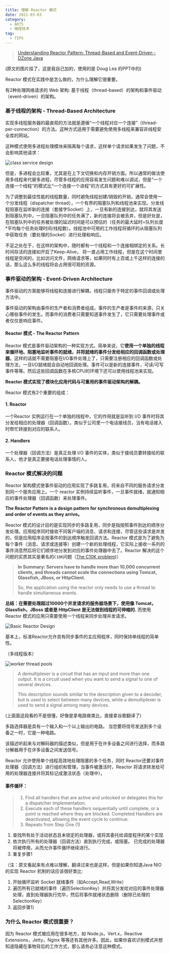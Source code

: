 ```yaml
---
title: 理解 Reactor 模式
date: 2021-03-03
category:
  - ARTS
  - 编程技术
tag:
  - TIPS
---
```


> [Understanding Reactor Pattern: Thread-Based and Event-Driven - DZone Java](https://dzone.com/articles/understanding-reactor-pattern-thread-based-and-eve)

(原文的图片挂了，这是我自己加的，使用的是 Doug Lea 的PPT中的)

Reactor 模式在实践中是怎么做的，为什么理解它很重要。

有2种处理网络请求的 Web 架构: 基于线程（thread-based）的架构和事件驱动（event-driven）的架构。

### 基于线程的架构 - Thread-Based Architecture

实现多线程服务器的最直观的方法就是遵循“一个线程对应一个连接”（thread-per-connection）的方法。这种方式适用于需要避免使用多线程来兼容非线程安全库的网站。

这种模式使用多进程处理模块来隔离每个请求，这样单个请求如果发生了问题，不会影响其他请求：

![class service design](https://img-blog.csdnimg.cn/img_convert/90969c5bc197fedf4a25123bb1728120.png)

但是，多进程会比较重，尤其是在上下文切换和内存开销方面。所以通常的做法使用多线程来代替多进程，尽管多线程的应用容易发生问题和难以调试，但是“一个连接一个线程”的模式比“一个连接一个进程”的方式具有更好的可扩展性。

为了调整到最佳性能的线程数量，同时避免线程创建/销毁的开销，通常会使用一个分发线程（dispatcher thread），一个有界的阻塞队列和线程池来实现。分发线程阻塞在监听新的连接（套接字Socket）上，一旦有新的连接到达，就将其发送到阻塞队列中，一旦阻塞队列中的任务满了，新的连接将会被丢弃，但是好处是，在阻塞队列中的任务被处理的延迟时间是可以预估的（任务的最大延时=队列长度*平均每个任务处理时间/线程数）。线程池中可用的工作线程将循环的从阻塞队列中获取任务（要处理的Socket）进行处理和响应。

不足之处在于，在这样的架构中，随时都有一个线程和一个连接相绑定的关系。长时间存活的连接如开启了Keep-Alive， 将一直占用工作线程，但是在这个时间里线程是空闲的，比如访问文件，网络请求等，如果同时有上百或上千这样的连接的话，那么这么多的线程将会占用很可观的资源。

### 事件驱动的架构 - Event-Driven Architecture

事件驱动的方案能够将线程和连接进行解耦，线程只服务于特定的事件回调或处理方法中。

事件驱动的架构由事件的生产者和消费者组成。事件的生产者是事件的来源，只关心哪些事件的发生。而事件的消费者只需要知道事件发生了，它只需要处理事件或者仅仅是响应事件。

#### Reactor 模式 - The Reactor Pattern

Reactor 模式是事件驱动架构的一种实现方式。简单来说，它**使用一个单独的线程来循环地、阻塞地监听事件的就绪，并将就绪的事件分发给相应的回调函数或处理器**。这样的话就不需要阻塞在I/O事件处理上了，只需要注册相应的回调函数或处理方法，一旦I/O就绪就会自动地回调处理。事件可以是新的连接事件，可读/可写事件等等。然后这些回调函数在多核CPU的环境下还可以使用线程池来实现。

**Reactor 模式实现了模块化应用代码与可重用的事件驱动架构的解耦。**

Reactor 模式有2个重要的组成：

#### 1. Reactor

一个Reactor 实例运行在一个单独的线程中，它的作用就是监听到 I/O 事件时将其分发给相应的处理器（回调函数）。类似于公司里一个电话接线员，当有电话接入时帮忙转接到对应的联系人。

#### 2. Handlers

一个处理器（回调方法）是真正处理 I/O 事件的实体，类似于接线员要转接给的联系人，他才是真正要接电话处理事情的人。

### Reactor 模式解决的问题

Reactor 架构模式使事件驱动的应用实现了多路复用，将来自不同的服务请求分发到同一个服务应用上。一个 reactor 实例持续监听事件，一旦事件就绪，就通知相应的事件处理器（回调函数）来处理事件。

**The Reactor Pattern is a design pattern for synchronous demultiplexing and order of events as they arrive。**

Reactor 模式的设计目的是实现同步的多路复用，同步是指按照事件到达的顺序分发处理。应用程序同时接收不同客户端的消息、请求和连接，尽管这些请求是并发的，但是应用程序会按事件的到达顺序触发回调方法。Reactor 模式是为了避免为每个事件（消息、请求或连接等）创建一个新的处理线程，它实际上接收一系列的事件消息然后将它们顺序地分发到对应的事件处理器中去了。Reactor 解决的这个问题的实质其实是著名的`C10K`问题（[The C10K problem](http://www.kegel.com/c10k.html))）

>**In Summary: Servers have to handle more than 10,000 concurrent clients, and threads cannot scale the connections using Tomcat, Glassfish, JBoss, or HttpClient.**
>
>So, the application using the reactor only needs to use a thread to handle simultaneous events.

**总结：在需要处理超过10000个并发请求的服务器场景下，使用像 Tomcat，Glassfish，JBoss 或者是 HttpClient 是无法做到线程的可伸缩的.** 而使用 Reactor 模式的应用只需要使用一个线程来同步处理并发请求。

![Basic Reactor Design](https://img-blog.csdnimg.cn/img_convert/8cfce83b1f54120381eb6f35d476a732.png)

基本上，标准Reactor允许具有同步事件的主应用程序，同时保持单线程的简单性。

（多线程版本）

![worker thread pools](https://img-blog.csdnimg.cn/img_convert/fa0ba44d876e9c79d1efa1a1d7092900.png)

> A demultiplexer is a circuit that has an input and more than one output. It is a circuit used when you want to send a signal to one of several devices.
>
> This description sounds similar to the description given to a decoder, but is used to select between many devices, while a demultiplexer is used to send a signal among many devices.

(上面面这段看的不是很懂，好像是拿电路做类比，直接拿谷歌翻译了)

多路选择器是具有一个输入和一个以上输出的电路。 当您要将信号发送到多个设备之一时，它是一种电路。

该描述听起来与对解码器的描述类似，但是用于在许多设备之间进行选择，而多路分解器用于在许多设备之间发送信号。

Reactor 允许使用单个线程高效地处理阻塞的多个任务，同时 Reactor还要对事件处理器（回调方法）进行组织和管理，当事件被激活时，Reactor 将请求转发给可用的处理器连接并将其标记成激活状态（处理中）。

#### 事件循环：

> 1. Find all handlers that are active and unlocked or delegates this for a dispatcher implementation.
> 2. Execute each of these handlers sequentially until complete, or a point is reached where they are blocked. Completed Handlers are deactivated, allowing the event cycle to continue.
> 3. Repeats from Step One (1)

1. 查找所有处于活动状态且未锁定的处理器，或将其委托给调度程序的某个实现
2. 依次执行所有的处理器（回调方法）直到执行完成，或阻塞。 已完成的处理器将被停用，从而允许事件循环继续进行。
3. 重复步骤1

（注：原文看起来有点难以理解，翻译过来也是这样，但是如果你知道Java NIO 的实现 Reactor 机制的话应该很好类比:

1. 开始循环监听 Socket 就绪事件（如Accept,Read,Write）
2. 遍历所有已就绪的事件（遍历SelectionKey）并将其分发给对应的事件处理器处理，直到处理器执行完毕，然后将事件就绪状态删除（删除已处理的SelectionKey）
3. 返回步骤1）

### 为什么 Reactor 模式很重要？

因为 Reactor 模式被应用在很多地方，如 Node.js，Vert.x，Reactive Extensions，Jetty，Nginx 等等还有其他许多。因此，如果你喜欢识别模式并想知道隐藏在事物背后的工作方式，那么请务必注意这种模式。
